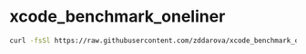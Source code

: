 # xcode_benchmark_oneliner

```bash
curl -fsSl https://raw.githubusercontent.com/zddarova/xcode_benchmark_oneliner/refs/heads/master/xcode_benchmark_oneliner.sh | bash
```
